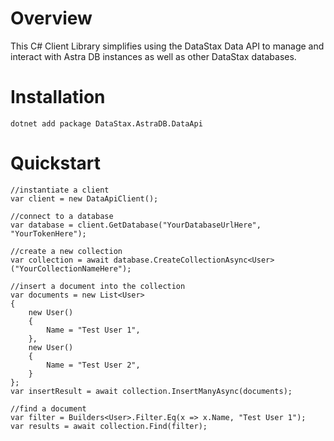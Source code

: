 # Overview

This C# Client Library simplifies using the DataStax Data API to manage and interact with Astra DB instances as well as other DataStax databases.

# Installation

```
dotnet add package DataStax.AstraDB.DataApi
```

# Quickstart

```
//instantiate a client
var client = new DataApiClient();

//connect to a database
var database = client.GetDatabase("YourDatabaseUrlHere", "YourTokenHere");

//create a new collection
var collection = await database.CreateCollectionAsync<User>("YourCollectionNameHere");

//insert a document into the collection
var documents = new List<User>
{
    new User()
    {
        Name = "Test User 1",
    },
    new User()
    {
        Name = "Test User 2",
    }
};
var insertResult = await collection.InsertManyAsync(documents);

//find a document
var filter = Builders<User>.Filter.Eq(x => x.Name, "Test User 1");
var results = await collection.Find(filter);
```